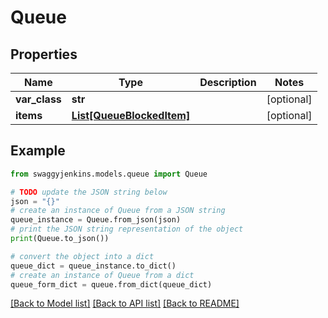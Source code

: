 # Queue


## Properties

Name | Type | Description | Notes
------------ | ------------- | ------------- | -------------
**var_class** | **str** |  | [optional] 
**items** | [**List[QueueBlockedItem]**](QueueBlockedItem.md) |  | [optional] 

## Example

```python
from swaggyjenkins.models.queue import Queue

# TODO update the JSON string below
json = "{}"
# create an instance of Queue from a JSON string
queue_instance = Queue.from_json(json)
# print the JSON string representation of the object
print(Queue.to_json())

# convert the object into a dict
queue_dict = queue_instance.to_dict()
# create an instance of Queue from a dict
queue_form_dict = queue.from_dict(queue_dict)
```
[[Back to Model list]](../README.md#documentation-for-models) [[Back to API list]](../README.md#documentation-for-api-endpoints) [[Back to README]](../README.md)


